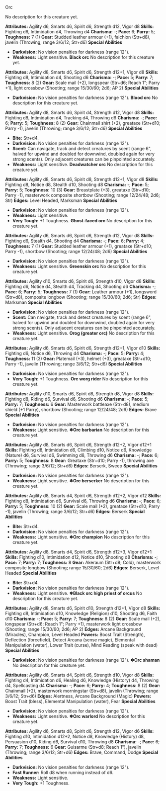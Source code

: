 Orc

No description for this creature yet.

**Attributes:** Agility d6, Smarts d6, Spirit d6, Strength d12, Vigor
d8
**Skills:** Fighting d6, Intimidation d4, Throwing d4
**Charisma:** -; **Pace:** 6; **Parry:** 5; **Toughness:** 7 (1)
**Gear:** Studded leather armour (+1), falchion (Str+d8), javelin
(Throwing; range 3/6/12; Str+d6)
**Special Abilities**
- **Darkvision:** No vision penalties for darkness (range 12").
- **Weakness:** Light sensitive.
**Black orc**
No description for this creature yet.

**Attributes:** Agility d8, Smarts d6, Spirit d6, Strength d12+1, Vigor
d8
**Skills:** Fighting d8, Intimidation d4, Shooting d6
**Charisma:** -; **Pace:** 5; **Parry:** 7; **Toughness:** 8 (2)
**Gear:** Scale mail (+2), longspear (Str+d6; Reach 1"; Parry +1),
light crossbow (Shooting; range 15/30/60; 2d6; AP 2)
**Special Abilities**
- **Darkvision:** No vision penalties for darkness (range 12").
**Blood orc**
No description for this creature yet.

**Attributes:** Agility d8, Smarts d6, Spirit d4, Strength d12, Vigor
d8
**Skills:** Fighting d8, Intimidation d4, Tracking d4, Throwing d6
**Charisma:** -; **Pace:** 6; **Parry:** 5; **Toughness:** 8 (2)
**Gear:** Chainmail shirt (+2), greataxe (Str+d10; Parry -1), javelin
(Throwing; range 3/6/12; Str+d6)
**Special Abilities**
- **Bite:** Str+d4.
- **Darkvision:** No vision penalties for darkness (range 12").
- **Scent:** Can navigate, track and detect creatures by scent (range
6", halved for upwind and doubled for downwind, doubled again for very
strong scents). Only adjacent creatures can be pinpointed accurately.
- **Weakness:** Light sensitive.
**Deadwatcher orc**
No description for this creature yet.

**Attributes:** Agility d8, Smarts d6, Spirit d8, Strength d12+1, Vigor
d8
**Skills:** Fighting d8, Notice d8, Stealth d10, Shooting d8
**Charisma:** -; **Pace:** 5; **Parry:** 5; **Toughness:** 10 (3)
**Gear:** Breastplate (+3), greataxe (Str+d10; Parry -1), masterwork
composite shortbow (Shooting; range 12/24/48; 2d6; Str)
**Edges:** Level Headed, Marksman
**Special Abilities**
- **Darkvision:** No vision penalties for darkness (range 12").
- **Weakness:** Light sensitive.
- **Very Tough:** +1 Toughness.
**Ghost-faced orc**
No description for this creature yet.

**Attributes:** Agility d6, Smarts d6, Spirit d6, Strength d12, Vigor
d8
**Skills:** Fighting d6, Stealth d4, Shooting d4
**Charisma:** -; **Pace:** 6; **Parry:** 4; **Toughness:** 7 (1)
**Gear:** Studded leather armour (+1), greataxe (Str+d10; Parry -1),
shortbow (Shooting; range 12/24/48; 2d6)
**Special Abilities**
- **Darkvision:** No vision penalties for darkness (range 12").
- **Weakness:** Light sensitive.
**Greenskin orc**
No description for this creature yet.

**Attributes:** Agility d10, Smarts d6, Spirit d6, Strength d10, Vigor
d8
**Skills:** Fighting d6, Notice d4, Stealth d4, Tracking d4, Shooting
d6
**Charisma:** -; **Pace:** 6; **Parry:** 5; **Toughness:** 7 (1)
**Gear:** Leather armour (+1), longsword (Str+d8), composite longbow
(Shooting; range 15/30/60; 2d6; Str)
**Edges:** Marksman
**Special Abilities**
- **Darkvision:** No vision penalties for darkness (range 12").
- **Scent:** Can navigate, track and detect creatures by scent (range
6", halved for upwind and doubled for downwind, doubled again for very
strong scents). Only adjacent creatures can be pinpointed accurately.
- **Weakness:** Light sensitive.
**Orog (greater orc)**
No description for this creature yet.

**Attributes:** Agility d6, Smarts d6, Spirit d6, Strength d12+1, Vigor
d10
**Skills:** Fighting d6, Notice d6, Throwing d4
**Charisma:** -; **Pace:** 5; **Parry:** 4; **Toughness:** 11 (3)
**Gear:** Platemail (+3), helmet (+3), greataxe (Str+d10; Parry -1),
javelin (Throwing; range 3/6/12; Str+d6)
**Special Abilities**
- **Darkvision:** No vision penalties for darkness (range 12").
- **Very Tough:** +1 Toughness.
**Orc worg rider**
No description for this creature yet.

**Attributes:** Agility d10, Smarts d6, Spirit d8, Strength d8, Vigor
d8
**Skills:** Fighting d8, Riding d6, Survival d6, Shooting d6
**Charisma:** -; **Pace:** 5; **Parry:** 7; **Toughness:** 6
**Gear:** Masterwork battleaxe (Str+d8), medium shield (+1 Parry),
shortbow (Shooting; range 12/24/48; 2d6)
**Edges:** Brave
**Special Abilities**
- **Darkvision:** No vision penalties for darkness (range 12").
- **Weakness:** Light sensitive.
**❄Orc barbarian**
No description for this creature yet.

**Attributes:** Agility d8, Smarts d6, Spirit d6, Strength d12+2, Vigor
d12+1
**Skills:** Fighting d8, Intimidation d6, Climbing d10, Notice d6,
Knowledge (Nature) d6, Survival d6, Swimming d8, Throwing d6
**Charisma:** -; **Pace:** 6; **Parry:** 5; **Toughness:** 8
**Gear:** Greataxe (Str+d10; Parry -1), throwing axe (Throwing; range
3/6/12; Str+d6)
**Edges:** Berserk, Sweep
**Special Abilities**
- **Darkvision:** No vision penalties for darkness (range 12").
- **Weakness:** Light sensitive.
**❄Orc berserker**
No description for this creature yet.

**Attributes:** Agility d8, Smarts d4, Spirit d6, Strength d12+2, Vigor
d12
**Skills:** Fighting d8, Intimidation d6, Survival d6, Throwing d6
**Charisma:** -; **Pace:** 6; **Parry:** 5; **Toughness:** 10 (2)
**Gear:** Scale mail (+2), greataxe (Str+d10; Parry -1), javelin
(Throwing; range 3/6/12; Str+d6)
**Edges:** Berserk
**Special Abilities**
- **Bite:** Str+d4.
- **Darkvision:** No vision penalties for darkness (range 12").
- **Weakness:** Light sensitive.
**❄Orc champion**
No description for this creature yet.

**Attributes:** Agility d8, Smarts d4, Spirit d6, Strength d12+3, Vigor
d12+1
**Skills:** Fighting d10, Intimidation d12, Notice d10, Shooting d8
**Charisma:** -; **Pace:** 7; **Parry:** 7; **Toughness:** 8
**Gear:** Akeraum (Str+d8; Cold), masterwork composite longbow
(Shooting; range 15/30/60; 2d6)
**Edges:** Berserk, Level Headed
**Special Abilities**
- **Bite:** Str+d4.
- **Darkvision:** No vision penalties for darkness (range 12").
- **Weakness:** Light sensitive.
**❄Black orc high priest of orcus**
No description for this creature yet.

**Attributes:** Agility d8, Smarts d6, Spirit d10, Strength d12+1, Vigor
d8
**Skills:** Fighting d8, Intimidation d10, Knowledge (Religion) d10,
Shooting d6, Faith d10
**Charisma:** -; **Pace:** 5; **Parry:** 7; **Toughness:** 8 (2)
**Gear:** Scale mail (+2), longspear (Str+d6; Reach 1"; Parry +1),
masterwork light crossbow (Shooting; range 15/30/60; 2d6; AP 2)
**Edges:** Arcane Background (Miracles), Champion, Level Headed
**Powers:** Boost Trait (Strength), Deflection (forcefield), Detect
Arcana (sense magic), Elemental Manipulation (water), Lower Trait
(curse), Mind Reading (speak with dead)
**Special Abilities**
- **Darkvision:** No vision penalties for darkness (range 12").
**❄Orc shaman**
No description for this creature yet.

**Attributes:** Agility d6, Smarts d4, Spirit d6, Strength d10, Vigor
d8
**Skills:** Fighting d4, Intimidation d6, Healing d6, Knowledge
(History) d4, Throwing d4, Spellcasting d4
**Charisma:** -; **Pace:** 6; **Parry:** 4; **Toughness:** 8 (2)
**Gear:** Chainmail (+2), masterwork morningstar (Str+d8), javelin
(Throwing; range 3/6/12; Str+d6)
**Edges:** Alertness, Arcane Background (Magic)
**Powers:** Boost Trait (bless), Elemental Manipulation (water), Fear
**Special Abilities**
- **Darkvision:** No vision penalties for darkness (range 12").
- **Weakness:** Light sensitive.
**❄Orc warlord**
No description for this creature yet.

**Attributes:** Agility d6, Smarts d8, Spirit d6, Strength d12, Vigor
d6
**Skills:** Fighting d10, Intimidation d12+2, Notice d8, Knowledge
(History) d8, Persuasion d10, Riding d6, Survival d10, Throwing d8
**Charisma:** -; **Pace:** 6; **Parry:** 7; **Toughness:** 6
**Gear:** Guisarme (Str+d8; Reach 1"), javelin (Throwing; range 3/6/12;
Str+d6)
**Edges:** Brave, Command, Dodge
**Special Abilities**
- **Darkvision:** No vision penalties for darkness (range 12").
- **Fast Runner:** Roll d8 when running instead of d6.
- **Weakness:** Light sensitive.
- **Very Tough:** +1 Toughness.

